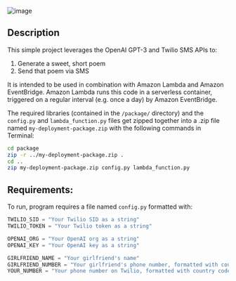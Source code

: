 ![image](https://user-images.githubusercontent.com/7946482/225440356-c10feccb-24ef-412a-b696-9275a6fd896c.png)

## Description
This simple project leverages the OpenAI GPT-3 and Twilio SMS APIs to:
1. Generate a sweet, short poem
2. Send that poem via SMS

It is intended to be used in combination with Amazon Lambda and Amazon EventBridge. Amazon Lambda runs this code in a serverless container, triggered on a regular interval (e.g. once a day) by Amazon EventBridge.

The required libraries (contained in the `/package/` directory) and the `config.py` and `lambda_function.py` files get zipped together into a .zip file named `my-deployment-package.zip` with the following commands in Terminal:
```bash
cd package
zip -r ../my-deployment-package.zip .
cd ..
zip my-deployment-package.zip config.py lambda_function.py
```

## Requirements:
To run, program requires a file named `config.py` formatted with:
```python
TWILIO_SID = "Your Twilio SID as a string"
TWILIO_TOKEN = "Your Twilio token as a string"

OPENAI_ORG = "Your OpenAI org as a string"
OPENAI_KEY = "Your OpenAI key as a string"

GIRLFRIEND_NAME = "Your girlfriend's name"
GIRLFRIEND_NUMBER = "Your girlfriend's phone number, formatted with country code, as a string"
YOUR_NUMBER = "Your phone number on Twilio, formatted with country code, as a string"
```
